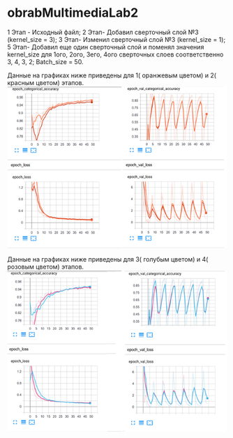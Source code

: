 # obrabMultimediaLab2
1 Этап - Исходный файл;
2 Этап- Добавил сверточный слой №3 (kernel_size = 3);
3 Этап- Изменил сверточный слой №3 (kernel_size = 1);
5 Этап- Добавил еще один сверточный слой и поменял значения kernel_size для 1ого, 2ого, 3его, 4ого сверточных слоев соответственно 3, 4, 3, 2;
Batch_size = 50.

Данные на графиках ниже приведены для 1( оранжевым цветом) и 2( красным цветом) этапов.
![Графики для 1 и 2 этапов](https://github.com/IGRICHINSKYBSU/obrabMultimediaLab2/raw/master/68747470733a2f2f692e6962622e636f2f507232474362362f696d6167652e706e67.png) 


Данные на графиках ниже приведены для 3( голубым цветом) и 4( розовым цветом) этапов.
![Графики для 3 и 4 этапов](https://github.com/IGRICHINSKYBSU/obrabMultimediaLab2/raw/master/68747470733a2f2f692e6962622e636f2f76734e563733592f312e706e67.png) 
